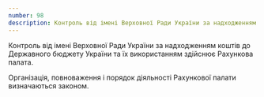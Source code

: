 ```yaml
---
number: 98
description: Контроль від імені Верховної Ради України за надходженням коштів до Державного бюджету України та їх використанням здійснює Рахункова палата. Організація, повноваження і порядок діяльності Рахункової палати визначаються законом.
---
```


Контроль від імені Верховної Ради України за надходженням коштів до Державного бюджету України та їх використанням
здійснює Рахункова палата.

Організація, повноваження і порядок діяльності Рахункової палати визначаються законом.
